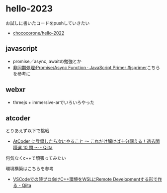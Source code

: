 # hello-2023
お試しに書いたコードをpushしていきたい

- [chococorone/hello-2022](https://github.com/chococorone/hello-2022)

## javascript
- promise／async, awaitの勉強とか
- [非同期処理:Promise/Async Function · JavaScript Primer #jsprimer](https://jsprimer.net/basic/async/)こちらを参考に

## webxr
- threejs + immersive-arでいろいろやった

## atcoder
とりあえず以下で挑戦
- [AtCoder に登録したら次にやること ～ これだけ解けば十分闘える！過去問精選 10 問 ～ - Qiita](https://qiita.com/drken/items/fd4e5e3630d0f5859067#%E7%AC%AC-9-%E5%95%8F--abc-049-c---daydream-300-%E7%82%B9)

何気なくc++で頑張ってみたい

環境構築はこちらを参考
- [VSCodeでの競プロ向けC++環境をWSLにRemote Developmentする形で作る - Qiita](https://qiita.com/yoyomion/items/ed60a89009616f2efd55#%E3%82%BD%E3%83%BC%E3%82%B9%E3%82%B3%E3%83%BC%E3%83%89%E3%82%92%E3%83%93%E3%83%AB%E3%83%89%E3%81%99%E3%82%8B%E3%81%BE%E3%81%A7)
